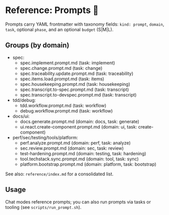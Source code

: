 # Reference: Prompts 🧾

Prompts carry YAML frontmatter with taxonomy fields: `kind: prompt`, `domain`, `task`, optional `phase`, and an optional `budget` (S|M|L).

## Groups (by domain)

- spec:
  - spec.implement.prompt.md (task: implement)
  - spec.change.prompt.md (task: change)
  - spec.traceability.update.prompt.md (task: traceability)
  - spec.items.load.prompt.md (task: items)
  - spec.housekeeping.prompt.md (task: housekeeping)
  - spec.transcript.to-spec.prompt.md (task: transcript)
  - spec.transcript.to-devspec.prompt.md (task: transcript)
- tdd/debug:
  - tdd.workflow.prompt.md (task: workflow)
  - debug.workflow.prompt.md (task: workflow)
- docs/ui:
  - docs.generate.prompt.md (domain: docs, task: generate)
  - ui.react.create-component.prompt.md (domain: ui, task: create-component)
- perf/sec/testing/tools/platform:
  - perf.analyze.prompt.md (domain: perf, task: analyze)
  - sec.review.prompt.md (domain: sec, task: review)
  - test-hardening.prompt.md (domain: testing, task: hardening)
  - tool.techstack.sync.prompt.md (domain: tool, task: sync)
  - platform.bootstrap.prompt.md (domain: platform, task: bootstrap)

See also: `reference/index.md` for a consolidated list.

## Usage

Chat modes reference prompts; you can also run prompts via tasks or tooling (see `scripts/run_prompt.sh`).
